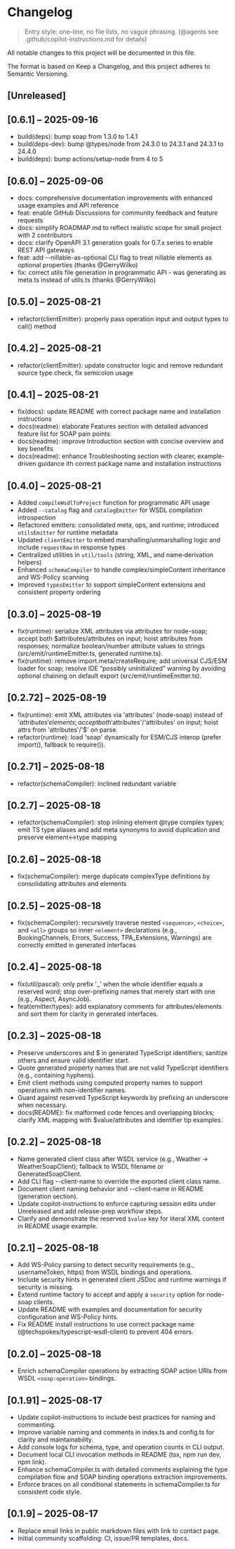 # Changelog

> Entry style: one-line, no file lists, no vague phrasing.
> (@agents see .github/copilot-instructions.md for details)

All notable changes to this project will be documented in this file.

The format is based on Keep a Changelog, and this project adheres to Semantic Versioning.

## [Unreleased]

## [0.6.1] – 2025-09-16

- build(deps): bump soap from 1.3.0 to 1.4.1
- build(deps-dev): bump @types/node from 24.3.0 to 24.3.1 and 24.3.1 to 24.4.0
- build(deps): bump actions/setup-node from 4 to 5

## [0.6.0] – 2025-09-06

- docs: comprehensive documentation improvements with enhanced usage examples and API reference
- feat: enable GitHub Discussions for community feedback and feature requests
- docs: simplify ROADMAP.md to reflect realistic scope for small project with 2 contributors
- docs: clarify OpenAPI 3.1 generation goals for 0.7.x series to enable REST API gateways
- feat: add --nillable-as-optional CLI flag to treat nillable elements as optional properties (thanks @GerryWilko)
- fix: correct utils file generation in programmatic API - was generating as meta.ts instead of utils.ts (thanks @GerryWilko)

## [0.5.0] – 2025-08-21

- refactor(clientEmitter): properly pass operation input and output types to call() method

## [0.4.2] – 2025-08-21

- refactor(clientEmitter): update constructor logic and remove redundant source type check, fix semicolon usage

## [0.4.1] – 2025-08-21

- fix(docs): update README with correct package name and installation instructions
- docs(readme): elaborate Features section with detailed advanced feature list for SOAP pain points
- docs(readme): improve Introduction section with concise overview and key benefits
- docs(readme): enhance Troubleshooting section with clearer, example-driven guidance
  ith correct package name and installation instructions

## [0.4.0] – 2025-08-21

- Added `compileWsdlToProject` function for programmatic API usage
- Added `--catalog` flag and `catalogEmitter` for WSDL compilation introspection
- Refactored emitters: consolidated meta, ops, and runtime; introduced `utilsEmitter` for runtime metadata
- Updated `clientEmitter` to embed marshalling/unmarshalling logic and include `requestRaw` in response types
- Centralized utilities in `util/tools` (string, XML, and name‐derivation helpers)
- Enhanced `schemaCompiler` to handle complex/simpleContent inheritance and WS-Policy scanning
- Improved `typesEmitter` to support simpleContent extensions and consistent property ordering

## [0.3.0] – 2025-08-19

- fix(runtime): serialize XML attributes via attributes for node-soap; accept both $attributes/attributes on input; hoist attributes from responses; normalize boolean/number attribute values to strings (src/emit/runtimeEmitter.ts, generated runtime.ts).
- fix(runtime): remove import.meta/createRequire; add universal CJS/ESM loader for soap; resolve IDE “possibly uninitialized” warning by avoiding optional chaining on default export (src/emit/runtimeEmitter.ts).

## [0.2.72] – 2025-08-19

- fix(runtime): emit XML attributes via 'attributes' (node-soap) instead of '$attributes' elements; accept both '$attributes'/'attributes' on input; hoist attrs from 'attributes'/'$' on parse.
- refactor(runtime): load 'soap' dynamically for ESM/CJS interop (prefer import(), fallback to require()).

## [0.2.71] – 2025-08-18

- refactor(schemaCompiler): inclined redundant variable

## [0.2.7] – 2025-08-18

- refactor(schemaCompiler): stop inlining element @type complex types; emit TS type aliases and add meta synonyms to avoid duplication and preserve element↔type mapping

## [0.2.6] – 2025-08-18

- fix(schemaCompiler): merge duplicate complexType definitions by consolidating attributes and elements

## [0.2.5] – 2025-08-18

- fix(schemaCompiler): recursively traverse nested
  `<sequence>`,
  `<choice>`, and
  `<all>` groups so inner
  `<element>` declarations (e.g., BookingChannels, Errors, Success, TPA_Extensions, Warnings) are correctly emitted in generated interfaces

## [0.2.4] – 2025-08-18

- fix(util/pascal): only prefix '_' when the whole identifier equals a reserved word; stop over-prefixing names that merely start with one (e.g., Aspect, AsyncJob).
- feat(emitter/types): add explanatory comments for attributes/elements and sort them for clarity in generated interfaces.

## [0.2.3] – 2025-08-18

- Preserve underscores and $ in generated TypeScript identifiers; sanitize others and ensure valid identifier start.
- Quote generated property names that are not valid TypeScript identifiers (e.g., containing hyphens).
- Emit client methods using computed property names to support operations with non-identifier names.
- Guard against reserved TypeScript keywords by prefixing an underscore when necessary.
- docs(README): fix malformed code fences and overlapping blocks; clarify XML mapping with $value/attributes and identifier tip examples.

## [0.2.2] – 2025-08-18

- Name generated client class after WSDL service (e.g., Weather → WeatherSoapClient); fallback to WSDL filename or GeneratedSoapClient.
- Add CLI flag --client-name to override the exported client class name.
- Document client naming behavior and --client-name in README (generation section).
- Update copilot-instructions to enforce capturing session edits under Unreleased and add release-prep workflow steps.
- Clarify and demonstrate the reserved
  `$value` key for literal XML content in README usage example.

## [0.2.1] – 2025-08-18

- Add WS-Policy parsing to detect security requirements (e.g., usernameToken, https) from WSDL bindings and operations.
- Include security hints in generated client JSDoc and runtime warnings if security is missing.
- Extend runtime factory to accept and apply a
  `security` option for node-soap clients.
- Update README with examples and documentation for security configuration and WS-Policy hints.
- Fix README install instructions to use correct package name (@techspokes/typescript-wsdl-client) to prevent 404 errors.

## [0.2.0] – 2025-08-18

- Enrich schemaCompiler operations by extracting SOAP action URIs from WSDL
  `<soap:operation>` bindings.

## [0.1.91] – 2025-08-17

- Update copilot-instructions to include best practices for naming and commenting.
- Improve variable naming and comments in index.ts and config.ts for clarity and maintainability.
- Add console logs for schema, type, and operation counts in CLI output.
- Document local CLI invocation methods in README (tsx, npm run dev, npm link).
- Enhance schemaCompiler.ts with detailed comments explaining the type compilation flow and SOAP binding operations extraction improvements.
- Enforce braces on all conditional statements in schemaCompiler.ts for consistent code style.

## [0.1.9] – 2025-08-17

- Replace email links in public markdown files with link to contact page.
- Initial community scaffolding: CI, issue/PR templates, docs.

